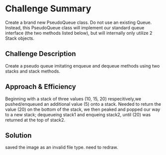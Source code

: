 # Challenge Summary
Create a brand new PseudoQueue class. Do not use an existing Queue. Instead, this PseudoQueue class will implement our standard queue interface (the two methods listed below), but will internally only utilize 2 Stack objects.

## Challenge Description
Create a pseudo queue imitating enqueue and dequeue methods using two stacks and stack methods.

## Approach & Efficiency
Beginning with a stack of three values (10, 15, 20) respecitively,we pushed/enqueued an additional value (5) onto a stack. Needed to return the value (20) on the bottom of the stack, we then peaked and popped our way to a new stack; dequeueing stack1 and enqueing stack2, until (20) was returned at the top of stack2. 

## Solution
saved the image as an invalid file type. need to redraw.